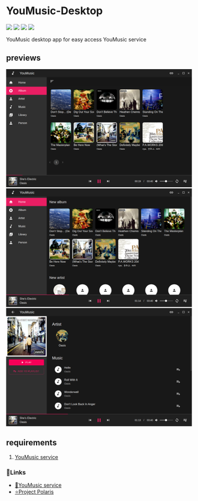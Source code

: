 # YouMusic-Desktop
![](https://img.shields.io/badge/Project-Project%20Polaris-green) 
![](https://img.shields.io/badge/Project-YouMusic-green) 
![](https://img.shields.io/badge/Version-1.0.0-yellow) 
![](https://img.shields.io/badge/Plantform-crossplantform-red)

YouMusic desktop app for easy access YouMusic service
## previews
![](others/pv1.png)
![](others/pv2.png)
![](others/pv3.png)
## requirements
1. [YouMusic service](https://github.com/Project-XPolaris/YouMusic)


### 🔗Links
- [🔨YouMusic service](https://github.com/Project-XPolaris/YouMusic)
- [⭐️Project Polaris](https://github.com/Project-XPolaris)
